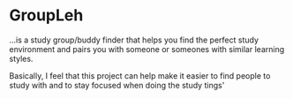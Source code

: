# GroupLeh
...is a study group/buddy finder that helps you find the perfect study environment and pairs you with someone or someones with similar learning styles.

Basically, I feel that this project can help make it easier to find people to study with and to stay focused when doing the study tings'



